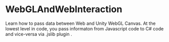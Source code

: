 # WebGLAndWebInteraction
 
Learn how to pass data between Web and Unity WebGL Canvas. At the lowest level in code, you pass informaton from Javascript code to C# code and vice-versa via .jslib plugin .
